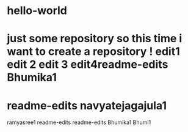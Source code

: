 # hello-world
just some repository
so this time i want to create a repository !
edit1
edit 2
edit 3
edit4readme-edits
Bhumika1
=======
 readme-edits
navyatejagajula1
=======
ramyasree1
readme-edits
 readme-edits
Bhumika1
Bhumi1
